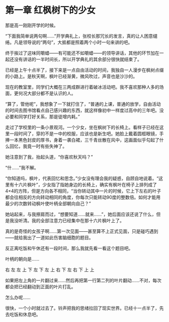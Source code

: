 # 第一章 红枫树下的少女

那是高一刚刚开学的时候。

“下面我简单说两句啊……”开学典礼上，张校长那冗长的发言，真的让人困意缱绻。凡是领导说的“两句”，大抵都是照着两个小时一句来讲的吧。

终于挨过了这味同嚼蜡——有可能还不如嚼蜡——的领导讲话，其他的环节加在一起还没有讲话的一半时间长，所以开学典礼的其余部分很快就结束了。

 

已经是上午十点半了，接下来是一点自由活动的时间，我独自一人漫步在枫树点缀的小路上。是秋天啊，枫叶已经渐黄，微风吹过，声音也是沙沙的。

现在的教室里，同学们大概在三两成群进行着破冰活动吧。我不喜欢那种人多的场面，更何况大部分都不是认识的人。

“算了，管他呢”，我想象了一下就打住了，“普通的上课，普通的放学，自由活动的时间去图书馆看点自己感兴趣的东西，就这样像初中一样度过高中的三年吧。没必要和同学打好关系，那是徒增内耗。”

 

走过了学校里的一条小景观河。一个少女，坐在枫树下的长椅上。看样子已经在这里一段时间了，穿的不是一中的校服，应该也是新生吧。她脸上戴着圆框眼镜，手捧一本黑色封皮的厚书，身着一袭白裙，三千青丝散在风中，这画面似乎勾起了什么回忆，我竟一时有些失神了。

她注意到了我，抬起头道，“你喜欢秋天吗？”

“什……”我不解。

“你知道吗，枫叶，代表回忆和思念。”少女没有理会我的疑惑，自顾自地说着。“这里有十六片枫叶”，少女指了指她身边的长椅上，确实有枫叶在椅子上排列成了4×4的方阵，但是方向各不相同，“当你转动其中一片的时候，它上下左右的叶子都会往相反的方向转动相同的角度，你每次只能转动90度的整数倍。如何才能用最少的次数转动枫叶使叶柄全部朝向自己？”

她站起来，与我擦肩而过，“想要知道……就来……”，她后面应该还说了什么，但是我没听清。我的全部注意力已经集中在那十六片枫叶上了。

真的是奇怪的女孩子啊……第一次见面——甚至算不上正式见面，只是碰巧遇到——就给我出了一道如此伤害脑细胞的题目。

反正离吃饭和午休还有一段时间，那么我就先看一看这个题目吧。

 

叶柄的朝向是……

右 左 左 上
下 左 下 左
上 右 下 左
右 下 上 上

如果把左上角的一片翻过来……然后再把第一行第二列的叶片翻动……不对，每次都会把已经翻动到正面的叶片打乱。

怎么办呢……

 

很快，一个小时就过去了。铃声把我的思绪拉回了现实世界。已经十一点半了，先去吃饭和休息吧。